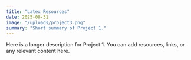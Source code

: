```yaml
---
title: "Latex Resources"
date: 2025-08-31
image: "/uploads/project3.png"
summary: "Short summary of Project 1."
---
```

Here is a longer description for Project 1. You can add resources, links, or any relevant content here.

